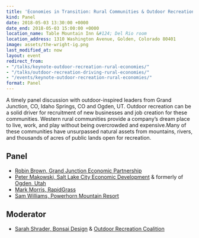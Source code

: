 ```yaml
---
title: 'Economies in Transition: Rural Communities & Outdoor Recreation'
kind: Panel
date: 2018-05-03 13:30:00 +0000
date_end: 2018-05-03 15:00:00 +0000
location_name: Table Mountain Inn &#124; Del Rio room
location_address: 1310 Washington Avenue, Golden, Colorado 80401
image: assets/the-wright-ig.png
last_modified_at: now
layout: event
redirect_from:
- "/talks/keynote-outdoor-recreation-rural-economies/"
- "/talks/outdoor-recreation-driving-rural-economies/"
- "/events/keynote-outdoor-recreation-rural-economies/"
format: Panel
---
```

A timely panel discussion with outdoor-inspired leaders from Grand Junction, CO, Idaho Springs, CO and Ogden, UT. Outdoor recreation can be a solid driver for recruitment of new businesses and job creation for these communities. Western rural communities provide a company’s dream place to live, work, and play without being overcrowded and expensive.Many of these communities have unsurpassed natural assets from mountains, rivers, and thousands of acres of public lands open for recreation.

## Panel

* [Robin Brown, Grand Junction Economic Partnership](http://www.gjep.org/)
* [Peter Makowski, Salt Lake City Economic Development](http://www.slcgov.com/economic-development) & formerly of [Ogden, Utah](http://ogdenbusiness.com/home.aspx)
* [Mark Morris, RapidGrass](http://www.rapidgrass.com/)
* [Sam Williams, Powerhorn Mountain Resort](www.powderhorn.com)

## Moderator

* [Sarah Shrader, Bonsai Design](http://bonsai-design.com/) & [Outdoor Recreation Coalition](http://www.outdoorrecreationcoalition.com/)